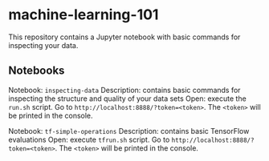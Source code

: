 # machine-learning-101

This repository contains a Jupyter notebook with basic commands for inspecting your data.

## Notebooks
Notebook: `inspecting-data`
Description: contains basic commands for inspecting the structure and quality of your data sets
Open: execute the `run.sh` script. Go to `http://localhost:8888/?token=<token>`. The `<token>` will be printed in the console.

Notebook: `tf-simple-operations`
Description: contains basic TensorFlow evaluations
Open: execute `tfrun.sh` script. Go to `http://localhost:8888/?token=<token>`. The `<token>` will be printed in the console.
